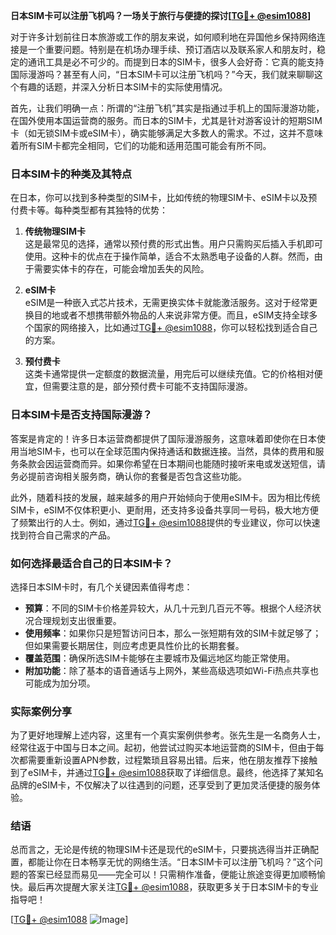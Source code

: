 **日本SIM卡可以注册飞机吗？一场关于旅行与便捷的探讨[[TG💪+ @esim1088](https://t.me/s/esim1088)]**

对于许多计划前往日本旅游或工作的朋友来说，如何顺利地在异国他乡保持网络连接是一个重要问题。特别是在机场办理手续、预订酒店以及联系家人和朋友时，稳定的通讯工具是必不可少的。而提到日本的SIM卡，很多人会好奇：它真的能支持国际漫游吗？甚至有人问，“日本SIM卡可以注册飞机吗？”今天，我们就来聊聊这个有趣的话题，并深入分析日本SIM卡的实际使用情况。

首先，让我们明确一点：所谓的“注册飞机”其实是指通过手机上的国际漫游功能，在国外使用本国运营商的服务。而日本的SIM卡，尤其是针对游客设计的短期SIM卡（如无锁SIM卡或eSIM卡），确实能够满足大多数人的需求。不过，这并不意味着所有SIM卡都完全相同，它们的功能和适用范围可能会有所不同。

### 日本SIM卡的种类及其特点

在日本，你可以找到多种类型的SIM卡，比如传统的物理SIM卡、eSIM卡以及预付费卡等。每种类型都有其独特的优势：

1. **传统物理SIM卡**  
   这是最常见的选择，通常以预付费的形式出售。用户只需购买后插入手机即可使用。这种卡的优点在于操作简单，适合不太熟悉电子设备的人群。然而，由于需要实体卡的存在，可能会增加丢失的风险。

2. **eSIM卡**  
   eSIM是一种嵌入式芯片技术，无需更换实体卡就能激活服务。这对于经常更换目的地或者不想携带额外物品的人来说非常方便。而且，eSIM支持全球多个国家的网络接入，比如通过[TG💪+ @esim1088](https://t.me/s/esim1088)，你可以轻松找到适合自己的方案。

3. **预付费卡**  
   这类卡通常提供一定额度的数据流量，用完后可以继续充值。它的价格相对便宜，但需要注意的是，部分预付费卡可能不支持国际漫游。

### 日本SIM卡是否支持国际漫游？

答案是肯定的！许多日本运营商都提供了国际漫游服务，这意味着即使你在日本使用当地SIM卡，也可以在全球范围内保持通话和数据连接。当然，具体的费用和服务条款会因运营商而异。如果你希望在日本期间也能随时接听来电或发送短信，请务必提前咨询相关服务商，确认你的套餐是否包含这些功能。

此外，随着科技的发展，越来越多的用户开始倾向于使用eSIM卡。因为相比传统SIM卡，eSIM不仅体积更小、更耐用，还支持多设备共享同一号码，极大地方便了频繁出行的人士。例如，通过[TG💪+ @esim1088](https://t.me/s/esim1088)提供的专业建议，你可以快速找到符合自己需求的产品。

### 如何选择最适合自己的日本SIM卡？

选择日本SIM卡时，有几个关键因素值得考虑：

- **预算**：不同的SIM卡价格差异较大，从几十元到几百元不等。根据个人经济状况合理规划支出很重要。
- **使用频率**：如果你只是短暂访问日本，那么一张短期有效的SIM卡就足够了；但如果需要长期居住，则应考虑更具性价比的长期套餐。
- **覆盖范围**：确保所选SIM卡能够在主要城市及偏远地区均能正常使用。
- **附加功能**：除了基本的语音通话与上网外，某些高级选项如Wi-Fi热点共享也可能成为加分项。

### 实际案例分享

为了更好地理解上述内容，这里有一个真实案例供参考。张先生是一名商务人士，经常往返于中国与日本之间。起初，他尝试过购买本地运营商的SIM卡，但由于每次都需要重新设置APN参数，过程繁琐且容易出错。后来，他在朋友推荐下接触到了eSIM卡，并通过[TG💪+ @esim1088](https://t.me/s/esim1088)获取了详细信息。最终，他选择了某知名品牌的eSIM卡，不仅解决了以往遇到的问题，还享受到了更加灵活便捷的服务体验。

### 结语

总而言之，无论是传统的物理SIM卡还是现代的eSIM卡，只要挑选得当并正确配置，都能让你在日本畅享无忧的网络生活。“日本SIM卡可以注册飞机吗？”这个问题的答案已经显而易见——完全可以！只需稍作准备，便能让旅途变得更加顺畅愉快。最后再次提醒大家关注[TG💪+ @esim1088](https://t.me/s/esim1088)，获取更多关于日本SIM卡的专业指导吧！

[[TG💪+ @esim1088](https://t.me/s/esim1088) ![Image](https://i.postimg.cc/4NQfJmqS/Snipaste-2025-05-13-00-14-12.png)]